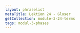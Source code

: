 ```yaml
---
layout: phraselist
metaTitle: Lektion 24 - Gloser
getCollection: module-3-24-terms
tags: modul-3-phases
---
```

